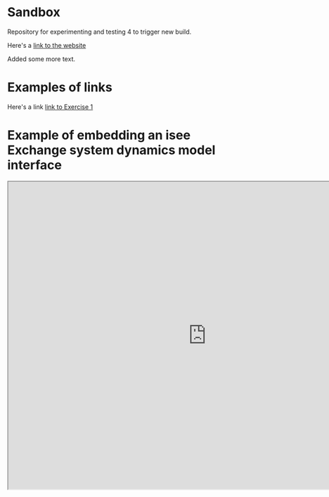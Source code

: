 # Sandbox
Repository for experimenting and testing 4 to trigger new build.

Here's a [link to the website](https://cbsdlab.github.io/Sandbox/)

Added some more text.

# Examples of links

Here's a link [link to Exercise 1](https://github.com/CBSDLab/Sandbox-EX1/tree/467a3bcc8b575ec4611eeda4524b95a13814bbad)


# Example of embedding an isee Exchange system dynamics model interface

<iframe src="https://exchange.iseesystems.com/public/psh/bettr/index.html#page1" 
        width="900px" height="700px"></iframe>
